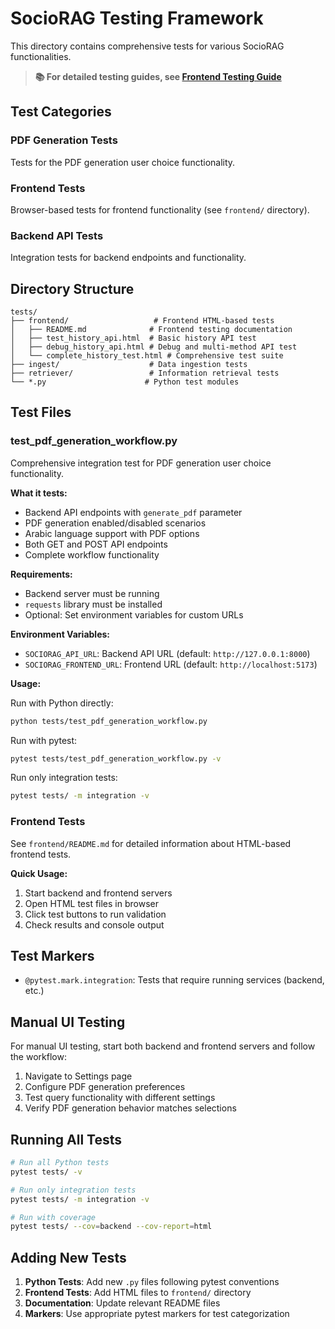 # SocioRAG Testing Framework

This directory contains comprehensive tests for various SocioRAG functionalities.

> **📚 For detailed testing guides, see [Frontend Testing Guide](../docs/guides/frontend_testing_guide.md)**

## Test Categories

### PDF Generation Tests
Tests for the PDF generation user choice functionality.

### Frontend Tests  
Browser-based tests for frontend functionality (see `frontend/` directory).

### Backend API Tests
Integration tests for backend endpoints and functionality.

## Directory Structure

```
tests/
├── frontend/                   # Frontend HTML-based tests
│   ├── README.md              # Frontend testing documentation
│   ├── test_history_api.html  # Basic history API test
│   ├── debug_history_api.html # Debug and multi-method API test
│   └── complete_history_test.html # Comprehensive test suite
├── ingest/                    # Data ingestion tests
├── retriever/                 # Information retrieval tests
└── *.py                      # Python test modules
```

## Test Files

### test_pdf_generation_workflow.py

Comprehensive integration test for PDF generation user choice functionality.

**What it tests:**

- Backend API endpoints with `generate_pdf` parameter
- PDF generation enabled/disabled scenarios  
- Arabic language support with PDF options
- Both GET and POST API endpoints
- Complete workflow functionality

**Requirements:**

- Backend server must be running
- `requests` library must be installed
- Optional: Set environment variables for custom URLs

**Environment Variables:**

- `SOCIORAG_API_URL`: Backend API URL (default: `http://127.0.0.1:8000`)
- `SOCIORAG_FRONTEND_URL`: Frontend URL (default: `http://localhost:5173`)

**Usage:**

Run with Python directly:

```bash
python tests/test_pdf_generation_workflow.py
```

Run with pytest:

```bash
pytest tests/test_pdf_generation_workflow.py -v
```

Run only integration tests:

```bash
pytest tests/ -m integration -v
```

### Frontend Tests

See `frontend/README.md` for detailed information about HTML-based frontend tests.

**Quick Usage:**

1. Start backend and frontend servers
2. Open HTML test files in browser
3. Click test buttons to run validation
4. Check results and console output

## Test Markers

- `@pytest.mark.integration`: Tests that require running services (backend, etc.)

## Manual UI Testing

For manual UI testing, start both backend and frontend servers and follow the workflow:

1. Navigate to Settings page
2. Configure PDF generation preferences  
3. Test query functionality with different settings
4. Verify PDF generation behavior matches selections

## Running All Tests

```bash
# Run all Python tests
pytest tests/ -v

# Run only integration tests  
pytest tests/ -m integration -v

# Run with coverage
pytest tests/ --cov=backend --cov-report=html
```

## Adding New Tests

1. **Python Tests**: Add new `.py` files following pytest conventions
2. **Frontend Tests**: Add HTML files to `frontend/` directory
3. **Documentation**: Update relevant README files
4. **Markers**: Use appropriate pytest markers for test categorization
